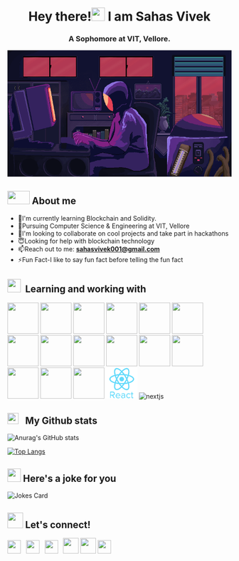 
<div align="center">

# Hey there!<img src="https://github.com/TheDudeThatCode/TheDudeThatCode/blob/master/Assets/Hi.gif" width="30" height="30">  I am Sahas Vivek
### A Sophomore at VIT, Vellore.
  
 </div>

<p align="center">

<img src="https://github.com/sahas-01/Sahas-README/blob/master/Programmer.gif"/>

</p>

## <img src="https://github.com/TheDudeThatCode/TheDudeThatCode/blob/master/Assets/Designer.gif" width="50" height="30"> About me 

- 🌱I'm currently learning Blockchain and Solidity.
- 📖Pursuing Computer Science & Engineering at VIT, Vellore
- 🤙I'm looking to collaborate on cool projects and take part in hackathons
- 😇Looking for help with blockchain technology
- 📫Reach out to me: **sahasvivek001@gmail.com**
- ⚡Fun Fact-I like to say fun fact before telling the fun fact

## <img src="https://mir-s3-cdn-cf.behance.net/project_modules/disp/43172b22243917.5630f07edae58.gif" width="30" height="30"> &nbsp;Learning and working with

<p float="left">

<img src="https://camo.githubusercontent.com/bea3c45894fe8d810cfef5e0ba759d28033e0a534186ea1c1b71c70e1a57554f/68747470733a2f2f7777772e766563746f726c6f676f2e7a6f6e652f6c6f676f732f77335f68746d6c352f77335f68746d6c352d69636f6e2e737667" width="70" height="70">
<img src="https://cdn.iconscout.com/icon/free/png-512/css3-9-1175237.png" width="70" height="70">  
<img src="https://brandslogos.com/wp-content/uploads/thumbs/bootstrap-logo-vector.svg" width="70" height="70"> 
<img src ="https://camo.githubusercontent.com/e9306bcaa5457a3bb58aa38c9f2fb71e856479bd7a3726204ca07412e45f667f/68747470733a2f2f7777772e766563746f726c6f676f2e7a6f6e652f6c6f676f732f707974686f6e2f707974686f6e2d69636f6e2e737667" width="70" height="70">
<img src="https://camo.githubusercontent.com/fac0ce5dcaa1ab86ee0141b574fd7d7ddd10d354419b873752cdc61c3d4e2d78/68747470733a2f2f7777772e766563746f726c6f676f2e7a6f6e652f6c6f676f732f6a71756572792f6a71756572792d766572746963616c2e737667" width="70" height="70">
<img src="https://cdn.iconscout.com/icon/free/png-512/node-js-1174925.png" width="70" height="70">
<img src="https://cdn.icon-icons.com/icons2/2108/PNG/512/javascript_icon_130900.png" width="70" height="70">
<img src="https://camo.githubusercontent.com/1b938a8770774c11ebdf27c1c371d173a48c6f0504cc224a8a6b47d5a8a332ac/68747470733a2f2f7777772e766563746f726c6f676f2e7a6f6e652f6c6f676f732f6d6f6e676f64622f6d6f6e676f64622d69636f6e2e737667" width="70" height="70">
<img src="https://camo.githubusercontent.com/19ab6bd09ac44d51db909362f5b77c47ab5679fda118a0bb5bfccf72cfc2a0d1/68747470733a2f2f7777772e766563746f726c6f676f2e7a6f6e652f6c6f676f732f6d7973716c2f6d7973716c2d617232312e737667" width="70" height="70">
<img src="https://seeklogo.com/images/C/c-logo-43CE78FF9C-seeklogo.com.png" width="70" height="70">
<img src="https://iconape.com/wp-content/png_logo_vector/flutter-logo.png" width="70" height="70">
<img src="https://upload.wikimedia.org/wikipedia/commons/thumb/a/af/Adobe_Photoshop_CC_icon.svg/616px-Adobe_Photoshop_CC_icon.svg.png" width="70" height="70">
<img src="https://iconape.com/wp-content/png_logo_vector/git-icon.png" width="70" height="70">
<img src="https://iconape.com/wp-content/png_logo_vector/github-circle-coreui-icons-v1-0-0.png" width="70" height="70">
<img src="https://cdn-images-1.medium.com/max/1200/1*DG5eBssbHsAyh_RtTRz8mQ@2x.png" width="70" height="70">
<img src="https://raw.githubusercontent.com/devicons/devicon/master/icons/react/react-original-wordmark.svg" alt="react" width="70" height="70"/>
<img src="https://cdn.worldvectorlogo.com/logos/nextjs-3.svg" alt="nextjs" width="70" height="70"/>

  
</p>

## <img src="https://camo.githubusercontent.com/5fca3db52c463447c36cbf864b01eac247219e56ce24dc0169a66c62ae53a481/68747470733a2f2f6d656469612e67697068792e636f6d2f6d656469612f6475334a336358797a686a3735494f6776412f67697068792e676966" width="25" height="25"> &nbsp; My Github stats

![Anurag's GitHub stats](https://github-readme-stats.vercel.app/api?username=sahas-01&show_icons=true&theme=radical)  

[![Top Langs](https://github-readme-stats.vercel.app/api/top-langs/?username=sahas-01&langs_count=5&theme=radical&layout=compact)](https://github.com/anuraghazra/github-readme-stats)



## <img src="https://media.tenor.com/images/702ade9ab5898fc5333023f6bca44541/tenor.gif" width="30" height="30"> Here's a joke for you


![Jokes Card](https://readme-jokes.vercel.app/api/)


## <img src="https://github.com/TheDudeThatCode/TheDudeThatCode/blob/master/Assets/Handshake.gif" width="35" height="35"> Let's connect!


<a href="https://www.linkedin.com/in/sahas-vivek-9217801a0/"><img src="https://image.flaticon.com/icons/png/512/174/174857.png" width="30" height="30"></a> &nbsp;
<a href="https://twitter.com/SahasVivek7"><img src="https://upload.wikimedia.org/wikipedia/sco/thumb/9/9f/Twitter_bird_logo_2012.svg/743px-Twitter_bird_logo_2012.svg.png" width="30" height="30"></a> &nbsp;
<a href="https://www.instagram.com/sahas_01/"><img src="https://upload.wikimedia.org/wikipedia/commons/thumb/9/96/Instagram.svg/2048px-Instagram.svg.png" width="30" height="30"></a> &nbsp;
<a href="https://www.facebook.com/sahas.vivek"><img src="https://www.logo.wine/a/logo/Facebook/Facebook-f_Logo-Blue-Logo.wine.svg" width="35" height="35"></a>
<a href="https://www.hackerrank.com/sahasvivek001"><img src="https://upload.wikimedia.org/wikipedia/commons/4/40/HackerRank_Icon-1000px.png" width="35" height="35"></a> 
<a href="https://www.codechef.com/users/sahas_01"><img src="https://icons-for-free.com/iconfiles/png/512/codechef-1324440139527402917.png" width="30" height="30"></a>



